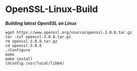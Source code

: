 # OpenSSL-Linux-Build

***Building latest OpenSSL on Linux***

```
wget https://www.openssl.org/source/openssl-3.0.8.tar.gz
tar -zxf openssl-3.0.8.tar.gz
rm openssl-3.0.8.tar.gz
cd openssl-3.0.8
./Configure
make
make install
ldconfig /usr/local/lib64/
```
